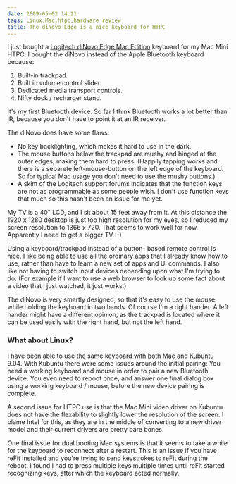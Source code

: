 ```yaml
---
date: 2009-05-02 14:21
tags: Linux,Mac,htpc,hardware review
title: The diNovo Edge is a nice keyboard for HTPC
---
```


I just bought a [Logitech diNovo Edge Mac Edition](http://www.logitech.com/index.cfm/keyboards/keyboard/devices/4741&cl=us,en)
keyboard for my Mac Mini HTPC. I bought the diNovo instead of the Apple
Bluetooth keyboard because:

1. Built-in trackpad.
2. Built in volume control slider.
3. Dedicated media transport controls.
4. Nifty dock / recharger stand.

It's my first Bluetooth device. So far I think Bluetooth works a lot better
than IR, because you don't have to point it at an IR receiver.

The diNovo does have some flaws:

* No key backlighting, which makes it hard to use in the dark.
* The mouse buttons below the trackpad are mushy and hinged at the outer edges, making them hard to press. (Happily tapping works and there is a separete left-mouse-button on the left edge of the keyboard. So for typical Mac usage you don't need to use the mushy buttons.)
* A skim of the Logitech support forums indicates that the function keys are not as programmable as some people wish. I don't use function keys that much so this hasn't been an issue for me yet.

My TV is a 40" LCD, and I sit about 15 feet away from it. At this distance the
1920 x 1280 desktop is just too high resolution for my eyes, so I reduced my
screen resolution to 1366 x 720. That seems to work well for now. Apparently I
need to get a bigger TV :-)

Using a keyboard/trackpad instead of a button-
based remote control is nice. I like being able to use all the ordinary apps
that I already know how to use, rather than have to learn a new set of apps
and UI commands. I also like not having to switch input devices depending upon
what I'm trying to do. (For example if I want to use a web browser to look up
some fact about a video that I just watched, it just works.)

The diNovo is
very smartly designed, so that it's easy to use the mouse while holding the
keyboard in two hands. Of course I'm a right hander. A left hander might have
a different opinion, as the trackpad is located where it can be used easily
with the right hand, but not the left hand.

### What about Linux?

I have been able
to use the same keyboard with both Mac and Kubuntu 9.04. With Kubuntu there
were some issues around the initial pairing: You need a working keyboard and
mouse in order to pair a new Bluetooth device. You even need to reboot once,
and answer one final dialog box using a working keyboard / mouse, before the
new device pairing is complete.

A second issue for HTPC use is that the Mac
Mini video driver on Kubuntu does not have the flexability to slightly lower
the resolution of the screen. I blame Intel for this, as they are in the
middle of converting to a new driver model and their current drivers are
pretty bare bones.

One final issue for dual booting Mac systems is that it
seems to take a while for the keyboard to reconnect after a restart. This is
an issue if you have reFit installed and you're trying to send keystrokes to
reFit during the reboot. I found I had to press multiple keys multiple times
until reFit started recognizing keys, after which the keyboard acted normally.
